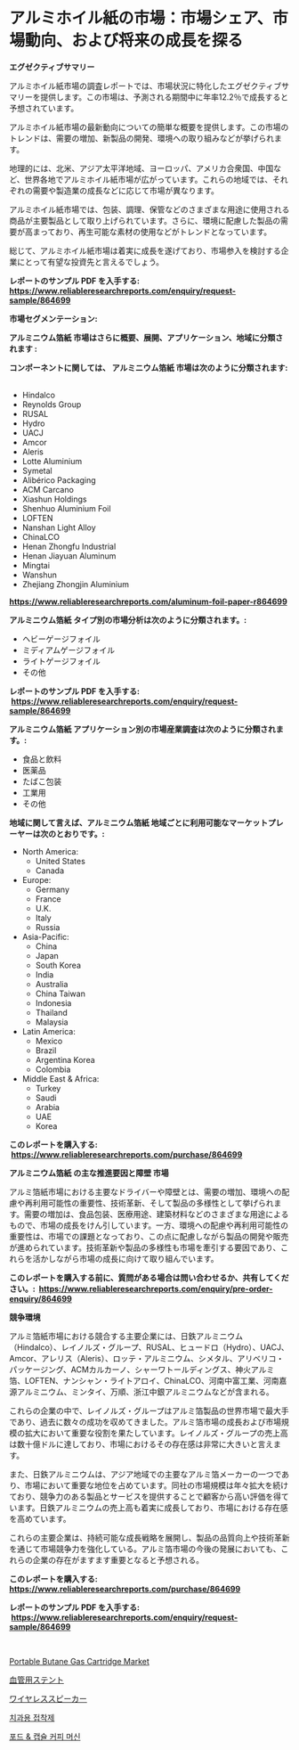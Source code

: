 <p><h1>アルミホイル紙の市場：市場シェア、市場動向、および将来の成長を探る</h1></p><p><strong>エグゼクティブサマリー</strong></p>
<p><p>アルミホイル紙市場の調査レポートでは、市場状況に特化したエグゼクティブサマリーを提供します。この市場は、予測される期間中に年率12.2％で成長すると予想されています。</p><p>アルミホイル紙市場の最新動向についての簡単な概要を提供します。この市場のトレンドは、需要の増加、新製品の開発、環境への取り組みなどが挙げられます。</p><p>地理的には、北米、アジア太平洋地域、ヨーロッパ、アメリカ合衆国、中国など、世界各地でアルミホイル紙市場が広がっています。これらの地域では、それぞれの需要や製造業の成長などに応じて市場が異なります。</p><p>アルミホイル紙市場では、包装、調理、保管などのさまざまな用途に使用される商品が主要製品として取り上げられています。さらに、環境に配慮した製品の需要が高まっており、再生可能な素材の使用などがトレンドとなっています。</p><p>総じて、アルミホイル紙市場は着実に成長を遂げており、市場参入を検討する企業にとって有望な投資先と言えるでしょう。</p></p>
<p><strong>レポートのサンプル PDF を入手する: <a href="https://www.reliableresearchreports.com/enquiry/request-sample/864699">https://www.reliableresearchreports.com/enquiry/request-sample/864699</a></strong></p>
<p><strong>市場セグメンテーション:</strong></p>
<p><strong> アルミニウム箔紙 市場はさらに概要、展開、アプリケーション、地域に分類されます :</strong></p>
<p><strong>コンポーネントに関しては、 アルミニウム箔紙 市場は次のように分類されます: &nbsp;</strong></p>
<p><ul><li>Hindalco</li><li>Reynolds Group</li><li>RUSAL</li><li>Hydro</li><li>UACJ</li><li>Amcor</li><li>Aleris</li><li>Lotte Aluminium</li><li>Symetal</li><li>Alibérico Packaging</li><li>ACM Carcano</li><li>Xiashun Holdings</li><li>Shenhuo Aluminium Foil</li><li>LOFTEN</li><li>Nanshan Light Alloy</li><li>ChinaLCO</li><li>Henan Zhongfu Industrial</li><li>Henan Jiayuan Aluminum</li><li>Mingtai</li><li>Wanshun</li><li>Zhejiang Zhongjin Aluminium</li></ul></p>
<p><strong><a href="https://www.reliableresearchreports.com/aluminum-foil-paper-r864699">https://www.reliableresearchreports.com/aluminum-foil-paper-r864699</a></strong></p>
<p><strong> アルミニウム箔紙 タイプ別の市場分析は次のように分類されます。:</strong></p>
<p><ul><li>ヘビーゲージフォイル</li><li>ミディアムゲージフォイル</li><li>ライトゲージフォイル</li><li>その他</li></ul></p>
<p><strong>レポートのサンプル PDF を入手する: &nbsp;<a href="https://www.reliableresearchreports.com/enquiry/request-sample/864699">https://www.reliableresearchreports.com/enquiry/request-sample/864699</a></strong></p>
<p><strong> アルミニウム箔紙 アプリケーション別の市場産業調査は次のように分類されます。:</strong></p>
<p><ul><li>食品と飲料</li><li>医薬品</li><li>たばこ包装</li><li>工業用</li><li>その他</li></ul></p>
<p><strong>地域に関して言えば、アルミニウム箔紙 地域ごとに利用可能なマーケットプレーヤーは次のとおりです。:</strong></p>
<p><ul>
    <li>
        North America:
        <ul>
            <li>United States</li>
            <li>Canada</li>
        </ul>
    </li>
    <li>
        Europe:
        <ul>
            <li>Germany</li>
            <li>France</li>
            <li>U.K.</li>
            <li>Italy</li>
            <li>Russia</li>
        </ul>
    </li>
    <li>
        Asia-Pacific:
        <ul>
            <li>China</li>
            <li>Japan</li>
            <li>South Korea</li>
            <li>India</li>
            <li>Australia</li>
            <li>China Taiwan</li>
            <li>Indonesia</li>
            <li>Thailand</li>
            <li>Malaysia</li>
        </ul>
    </li>
    <li>
        Latin America:
        <ul>
            <li>Mexico</li>
            <li>Brazil</li>
            <li>Argentina Korea</li>
            <li>Colombia</li>
        </ul>
    </li>
    <li>
        Middle East & Africa:
        <ul>
            <li>Turkey</li>
            <li>Saudi</li>
            <li>Arabia</li>
            <li>UAE</li>
            <li>Korea</li>
        </ul>
    </li>
    </ul></p>
<p><strong>このレポートを購入する: &nbsp;<a href="https://www.reliableresearchreports.com/purchase/864699">https://www.reliableresearchreports.com/purchase/864699</a></strong></p>
<p><strong>アルミニウム箔紙 の主な推進要因と障壁 市場</strong></p>
<p><p>アルミ箔紙市場における主要なドライバーや障壁とは、需要の増加、環境への配慮や再利用可能性の重要性、技術革新、そして製品の多様性として挙げられます。需要の増加は、食品包装、医療用途、建築材料などのさまざまな用途によるもので、市場の成長をけん引しています。一方、環境への配慮や再利用可能性の重要性は、市場での課題となっており、この点に配慮しながら製品の開発や販売が進められています。技術革新や製品の多様性も市場を牽引する要因であり、これらを活かしながら市場の成長に向けて取り組んでいます。</p></p>
<p><strong>このレポートを購入する前に、質問がある場合は問い合わせるか、共有してください。:&nbsp; <a href="https://www.reliableresearchreports.com/enquiry/pre-order-enquiry/864699">https://www.reliableresearchreports.com/enquiry/pre-order-enquiry/864699</a></strong></p>
<p><strong>競争環境</strong></p>
<p><p>アルミ箔紙市場における競合する主要企業には、日鉄アルミニウム（Hindalco）、レイノルズ・グループ、RUSAL、ヒュードロ（Hydro）、UACJ、Amcor、アレリス（Aleris）、ロッテ・アルミニウム、シメタル、アリベリコ・パッケージング、ACMカルカーノ、シャーワトールディングス、神火アルミ箔、LOFTEN、ナンシャン・ライトアロイ、ChinaLCO、河南中富工業、河南嘉源アルミニウム、ミンタイ、万順、浙江中銀アルミニウムなどが含まれる。 </p><p>これらの企業の中で、レイノルズ・グループはアルミ箔製品の世界市場で最大手であり、過去に数々の成功を収めてきました。アルミ箔市場の成長および市場規模の拡大において重要な役割を果たしています。レイノルズ・グループの売上高は数十億ドルに達しており、市場におけるその存在感は非常に大きいと言えます。</p><p>また、日鉄アルミニウムは、アジア地域での主要なアルミ箔メーカーの一つであり、市場において重要な地位を占めています。同社の市場規模は年々拡大を続けており、競争力のある製品とサービスを提供することで顧客から高い評価を得ています。日鉄アルミニウムの売上高も着実に成長しており、市場における存在感を高めています。</p><p>これらの主要企業は、持続可能な成長戦略を展開し、製品の品質向上や技術革新を通じて市場競争力を強化している。アルミ箔市場の今後の発展においても、これらの企業の存在がますます重要となると予想される。</p></p>
<p><strong>このレポートを購入する: &nbsp; <a href="https://www.reliableresearchreports.com/purchase/864699">https://www.reliableresearchreports.com/purchase/864699</a></strong></p>
<p><strong>レポートのサンプル PDF を入手する: &nbsp;<a href="https://www.reliableresearchreports.com/enquiry/request-sample/864699">https://www.reliableresearchreports.com/enquiry/request-sample/864699</a></strong><strong></strong></p>
<p>&nbsp;</p>
<p><p><a href="https://github.com/juancolorado15/Market-Research-Report-List-2/blob/main/portable-butane-gas-cartridge-market.md">Portable Butane Gas Cartridge Market</a></p><p><a href="https://medium.com/@brendancole1992/%E8%A1%80%E7%AE%A1%E3%82%B9%E3%83%86%E3%83%B3%E3%83%88%E5%B8%82%E5%A0%B4-2031%E5%B9%B4%E3%81%BE%E3%81%A7%E3%81%AE%E3%83%88%E3%83%AC%E3%83%B3%E3%83%89-%E4%BA%88%E6%B8%AC-%E7%AB%B6%E4%BA%89%E5%88%86%E6%9E%90-efcc169116cf">血管用ステント</a></p><p><a href="https://medium.com/@jonathanstephens626/%E3%83%AF%E3%82%A4%E3%83%A4%E3%83%AC%E3%82%B9%E3%82%B9%E3%83%94%E3%83%BC%E3%82%AB%E3%83%BC%E5%B8%82%E5%A0%B4%E8%AA%BF%E6%9F%BB%E3%83%AC%E3%83%9D%E3%83%BC%E3%83%88-%E3%81%9D%E3%81%AE%E6%AD%B4%E5%8F%B2%E3%81%A8%E4%BA%88%E6%B8%AC-2024%E5%B9%B4%E3%81%8B%E3%82%892031%E5%B9%B4%E3%81%BE%E3%81%A7-a76c9e938756">ワイヤレススピーカー</a></p><p><a href="https://medium.com/@brianankunding/%EC%B9%98%EA%B3%BC-%EB%B3%B8%EB%94%A9%EC%A0%9C-%EC%8B%9C%EC%9E%A5-%EA%B7%9C%EB%AA%A8-%EC%8B%9C%EC%9E%A5-%EC%A0%84%EB%A7%9D-%EB%B0%8F-%EC%8B%9C%EC%9E%A5-%EC%98%88%EC%B8%A1-2024%EB%85%84%EB%B6%80%ED%84%B0-2031%EB%85%84%EA%B9%8C%EC%A7%80-fc337fe56e1a">치과용 접착제</a></p><p><a href="https://medium.com/@bruiser75687/%ED%8F%AC%EB%93%9C-%EB%B0%8F-%EC%BA%A1%EC%8A%90-%EC%BB%A4%ED%94%BC-%EB%A8%B8%EC%8B%A0-%EC%8B%9C%EC%9E%A5-%EA%B7%9C%EB%AA%A8-%EC%8B%9C%EC%9E%A5-%EC%A0%84%EB%A7%9D-%EB%B0%8F-%EC%8B%9C%EC%9E%A5-%EC%98%88%EC%B8%A1-2024%EB%85%84%EB%B6%80%ED%84%B0-2031%EB%85%84-86fb26b3e4c0">포드 & 캡슐 커피 머신</a></p></p>
